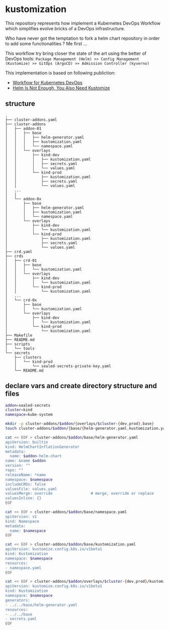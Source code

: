 # kustomization

This repository represents how implement a Kubernetes DevOps Workflow which simplifies evolve bricks of a DevOps infrastructure.

Who have never got the temptation to fork a helm chart repository in order to add some functionalities ? Me first ...

This workflow try bring closer the state of the art using the better of DevOps tools: `Package Management (Helm) >> Config Management (Kustomize) >> GitOps (ArgoCD) >> Admission Controller (kyverno)`

This implementation is based on following publiction:
- [Workflow for Kubernetes DevOps](https://faun.pub/workflow-for-kubernetes-devops-15f0dbb560ff)
- [Helm Is Not Enough, You Also Need Kustomize](https://itnext.io/helm-is-not-enough-you-also-need-kustomize-82bae896816e)

## structure



```
.
├── cluster-addons.yaml
├── cluster-addons
│   ├── addon-01
│   │   ├── base
│   │   │   ├── helm-generator.yaml
│   │   │   ├── kustomization.yaml
│   │   │   └── namespace.yaml
│   │   └── overlays
│   │       ├── kind-dev
│   │       │   ├── kustomization.yaml
│   │       │   ├── secrets.yaml
│   │       │   └── values.yaml
│   │       └── kind-prod
│   │           ├── kustomization.yaml
│   │           ├── secrets.yaml
│   │           └── values.yaml
│   ...
│   │
│   └── addon-0x
│       ├── base
│       │   ├── helm-generator.yaml
│       │   ├── kustomization.yaml
│       │   └── namespace.yaml
│       └── overlays
│           ├── kind-dev
│           │   └── kustomization.yaml
│           └── kind-prod
│               ├── kustomization.yaml
│               ├── secrets.yaml
│               └── values.yaml
├── crd.yaml
├── crds
│   ├── crd-01
│   │   ├── base
│   │   │   └── kustomization.yaml
│   │   └── overlays
│   │       ├── kind-dev
│   │       │   └── kustomization.yaml
│   │       └── kind-prod
│   │           └── kustomization.yaml
│   ...
│   └── crd-0x
│       ├── base
│       │   └── kustomization.yaml
│       └── overlays
│           ├── kind-dev
│           │   └── kustomization.yaml
│           └── kind-prod
│               └── kustomization.yaml
├── Makefile
├── README.md
├── scripts
│   └── tools
└── secrets
    ├── clusters
    │   └── kind-prod
    │       └── sealed-secrets-private-key.yaml
    └── README.md
```

## declare vars and create directory structure and files
```zsh
addon=sealed-secrets
cluster=kind
namespace=kube-system

mkdir -p cluster-addons/$addon/{overlays/$cluster-{dev,prod},base}
touch cluster-addons/$addon/{base/{helm-generator.yaml,kustomization.yaml,namespace.yaml},overlays/$cluster-{dev,prod}/{kustomization.yaml,secrets.yaml,values.yaml}}

cat << EOF > cluster-addons/$addon/base/helm-generator.yaml
apiVersion: builtin
kind: HelmChartInflationGenerator
metadata:
  name: $addon-helm-chart
name: &name $addon
version: ""
repo: ""
releaseName: *name
namespace: $namespace
includeCRDs: false
valuesFile: values.yaml
valuesMerge: override                 # merge, override or replace
valuesInline: {}
EOF

cat << EOF > cluster-addons/$addon/base/namespace.yaml
apiVersion: v1
kind: Namespace
metadata:
  name: $namespace
EOF

cat << EOF > cluster-addons/$addon/base/kustomization.yaml
apiVersion: kustomize.config.k8s.io/v1beta1
kind: Kustomization
namespace: $namespace
resources:
- namespace.yaml
EOF

cat << EOF > cluster-addons/$addon/overlays/$cluster-{dev,prod}/kustomization.yaml
apiVersion: kustomize.config.k8s.io/v1beta1
kind: Kustomization
namespace: $namespace
generators:
- ../../base/helm-generator.yaml
resources:
- ../../base
- secrets.yaml
EOF
```
